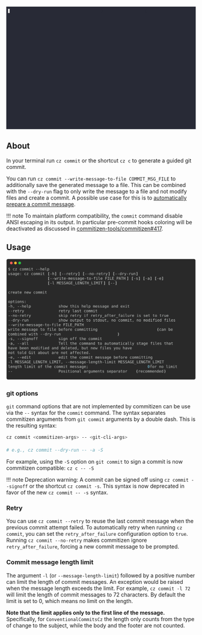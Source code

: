 ![Using commitizen cli](../images/demo.gif)

## About

In your terminal run `cz commit` or the shortcut `cz c` to generate a guided git commit.

You can run `cz commit --write-message-to-file COMMIT_MSG_FILE` to additionally save the
generated message to a file. This can be combined with the `--dry-run` flag to only
write the message to a file and not modify files and create a commit. A possible use
case for this is to [automatically prepare a commit message](../tutorials/auto_prepare_commit_message.md).


!!! note
    To maintain platform compatibility, the `commit` command disable ANSI escaping in its output.
    In particular pre-commit hooks coloring will be deactivated as discussed in [commitizen-tools/commitizen#417](https://github.com/commitizen-tools/commitizen/issues/417).

## Usage

![cz commit --help](../images/cli_help/cz_commit___help.svg)

### git options

`git` command options that are not implemented by commitizen can be use via the `--` syntax for the `commit` command.
The syntax separates commitizen arguments from `git commit` arguments by a double dash. This is the resulting syntax:
```sh
cz commit <commitizen-args> -- <git-cli-args>

# e.g., cz commit --dry-run -- -a -S
```
For example, using the `-S` option on `git commit` to sign a commit is now commitizen compatible: `cz c -- -S`

!!! note
    Deprecation warning: A commit can be signed off using `cz commit --signoff` or the shortcut `cz commit -s`.
    This syntax is now deprecated in favor of the new `cz commit -- -s` syntax.

### Retry

You can use `cz commit --retry` to reuse the last commit message when the previous commit attempt failed.
To automatically retry when running `cz commit`, you can set the `retry_after_failure`
configuration option to `true`. Running `cz commit --no-retry` makes commitizen ignore `retry_after_failure`, forcing
a new commit message to be prompted.

### Commit message length limit

The argument `-l` (or `--message-length-limit`) followed by a positive number can limit the length of commit messages.
An exception would be raised when the message length exceeds the limit.
For example, `cz commit -l 72` will limit the length of commit messages to 72 characters.
By default the limit is set to 0, which means no limit on the length.

**Note that the limit applies only to the first line of the message.**
Specifically, for `ConventionalCommitsCz` the length only counts from the type of change to the subject,
while the body and the footer are not counted.
